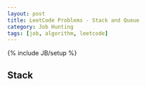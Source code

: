 ```yaml
---
layout: post
title: LeetCode Problems - Stack and Queue
category: Job Hunting
tags: [job, algorithm, leetcode]
---
```

{% include JB/setup %}

## Stack
